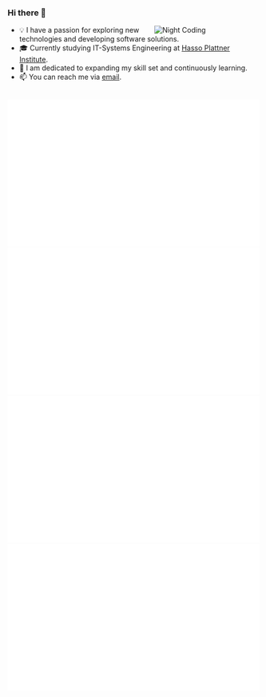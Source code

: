### Hi there 👋

<img
  alt="Night Coding"
  src="https://user-images.githubusercontent.com/120120832/231229745-64c9cd3d-b8c6-47b9-ab32-df0235634cdb.gif"
  align="right"
  width="210"
/>

- 💡 I have a passion for exploring new technologies and developing software solutions.
- 🎓 Currently studying IT-Systems Engineering at [Hasso Plattner Institute](https://hpi.de/).
- 🌱 I am dedicated to expanding my skill set and continuously learning.
- 📫 You can reach me via [email](mailto:jannis.metrikat@student.hpi.de).

<br />

<div align="center">
    <img
        alt="GitHub Stats"
        src="https://raw.githubusercontent.com/jmetrikat/github-stats/master/generated/overview.svg#gh-light-mode-only"
    />
    <img
        alt="Language Stats"
        src="https://raw.githubusercontent.com/jmetrikat/github-stats/master/generated/languages.svg#gh-light-mode-only"
    />
  <img
        alt="GitHub Stats"
        src="https://raw.githubusercontent.com/jmetrikat/github-stats/master/generated/overview.svg#gh-dark-mode-only"
    />
    <img
        alt="Language Stats"
        src="https://raw.githubusercontent.com/jmetrikat/github-stats/master/generated/languages.svg#gh-dark-mode-only"
    />
</div>
